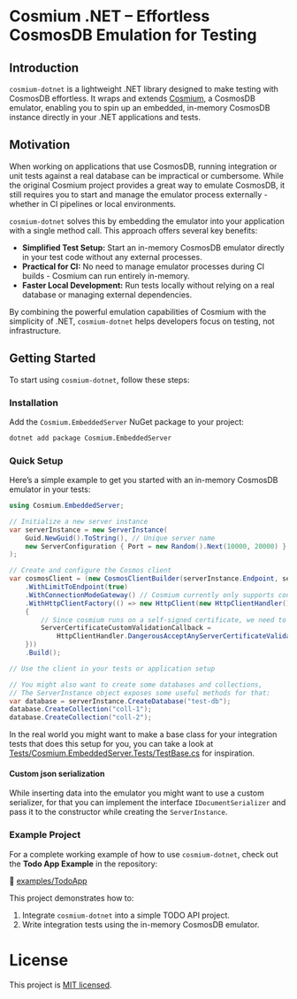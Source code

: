 # Cosmium .NET – Effortless CosmosDB Emulation for Testing

## Introduction

`cosmium-dotnet` is a lightweight .NET library designed to make testing with CosmosDB effortless. It wraps and extends [Cosmium](https://github.com/pikami/cosmium), a CosmosDB emulator, enabling you to spin up an embedded, in-memory CosmosDB instance directly in your .NET applications and tests.

## Motivation

When working on applications that use CosmosDB, running integration or unit tests against a real database can be impractical or cumbersome. While the original Cosmium project provides a great way to emulate CosmosDB, it still requires you to start and manage the emulator process externally - whether in CI pipelines or local environments.

`cosmium-dotnet` solves this by embedding the emulator into your application with a single method call. This approach offers several key benefits:

- **Simplified Test Setup:** Start an in-memory CosmosDB emulator directly in your test code without any external processes.
- **Practical for CI:** No need to manage emulator processes during CI builds - Cosmium can run entirely in-memory.
- **Faster Local Development:** Run tests locally without relying on a real database or managing external dependencies.

By combining the powerful emulation capabilities of Cosmium with the simplicity of .NET, `cosmium-dotnet` helps developers focus on testing, not infrastructure.

## Getting Started

To start using `cosmium-dotnet`, follow these steps:

### Installation

Add the `Cosmium.EmbeddedServer` NuGet package to your project:

```bash
dotnet add package Cosmium.EmbeddedServer
```

### Quick Setup

Here’s a simple example to get you started with an in-memory CosmosDB emulator in your tests:

```csharp
using Cosmium.EmbeddedServer;

// Initialize a new server instance
var serverInstance = new ServerInstance(
    Guid.NewGuid().ToString(), // Unique server name
    new ServerConfiguration { Port = new Random().Next(10000, 20000) } // Dynamic port selection
);

// Create and configure the Cosmos client
var cosmosClient = (new CosmosClientBuilder(serverInstance.Endpoint, serverInstance.AccountKey))
    .WithLimitToEndpoint(true)
    .WithConnectionModeGateway() // Cosmium currently only supports connection mode 'Gateway'
    .WithHttpClientFactory(() => new HttpClient(new HttpClientHandler()
    {
        // Since cosmium runs on a self-signed certificate, we need to bypass certificate validation
        ServerCertificateCustomValidationCallback =
            HttpClientHandler.DangerousAcceptAnyServerCertificateValidator,
    }))
    .Build();

// Use the client in your tests or application setup

// You might also want to create some databases and collections,
// The ServerInstance object exposes some useful methods for that:
var database = serverInstance.CreateDatabase("test-db");
database.CreateCollection("coll-1");
database.CreateCollection("coll-2");
```

In the real world you might want to make a base class for your integration tests that does this setup for you, you can take a look at [Tests/Cosmium.EmbeddedServer.Tests/TestBase.cs](Tests/Cosmium.EmbeddedServer.Tests/TestBase.cs) for inspiration.

#### Custom json serialization

While inserting data into the emulator you might want to use a custom serializer, for that you can implement the interface `IDocumentSerializer` and pass it to the constructor while creating the `ServerInstance`.

### Example Project

For a complete working example of how to use `cosmium-dotnet`, check out the **Todo App Example** in the repository:

📂 [examples/TodoApp](examples/todo-app-api-tests)

This project demonstrates how to:

1. Integrate `cosmium-dotnet` into a simple TODO API project.
2. Write integration tests using the in-memory CosmosDB emulator.

# License

This project is [MIT licensed](./LICENSE).
